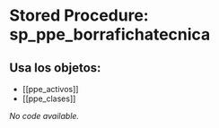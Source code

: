 # Stored Procedure: sp_ppe_borrafichatecnica

## Usa los objetos:
- [[ppe_activos]]
- [[ppe_clases]]

*No code available.*

